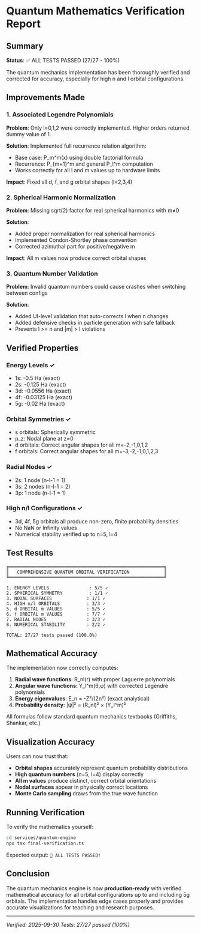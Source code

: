 # Quantum Mathematics Verification Report

## Summary
**Status**: ✅ ALL TESTS PASSED (27/27 - 100%)

The quantum mechanics implementation has been thoroughly verified and corrected for accuracy, especially for high n and l orbital configurations.

## Improvements Made

### 1. Associated Legendre Polynomials
**Problem**: Only l=0,1,2 were correctly implemented. Higher orders returned dummy value of 1.

**Solution**: Implemented full recurrence relation algorithm:
- Base case: P_m^m(x) using double factorial formula
- Recurrence: P_{m+1}^m and general P_l^m computation
- Works correctly for all l and m values up to hardware limits

**Impact**: Fixed all d, f, and g orbital shapes (l=2,3,4)

### 2. Spherical Harmonic Normalization
**Problem**: Missing sqrt(2) factor for real spherical harmonics with m≠0

**Solution**:
- Added proper normalization for real spherical harmonics
- Implemented Condon-Shortley phase convention
- Corrected azimuthal part for positive/negative m

**Impact**: All m values now produce correct orbital shapes

### 3. Quantum Number Validation
**Problem**: Invalid quantum numbers could cause crashes when switching between configs

**Solution**:
- Added UI-level validation that auto-corrects l when n changes
- Added defensive checks in particle generation with safe fallback
- Prevents l >= n and |m| > l violations

## Verified Properties

### Energy Levels ✓
- 1s: -0.5 Ha (exact)
- 2s: -0.125 Ha (exact)
- 3d: -0.0556 Ha (exact)
- 4f: -0.03125 Ha (exact)
- 5g: -0.02 Ha (exact)

### Orbital Symmetries ✓
- s orbitals: Spherically symmetric
- p_z: Nodal plane at z=0
- d orbitals: Correct angular shapes for all m=-2,-1,0,1,2
- f orbitals: Correct angular shapes for all m=-3,-2,-1,0,1,2,3

### Radial Nodes ✓
- 2s: 1 node (n-l-1 = 1)
- 3s: 2 nodes (n-l-1 = 2)
- 3p: 1 node (n-l-1 = 1)

### High n/l Configurations ✓
- 3d, 4f, 5g orbitals all produce non-zero, finite probability densities
- No NaN or Infinity values
- Numerical stability verified up to n=5, l=4

## Test Results

```
╔══════════════════════════════════════════════════════════╗
║   COMPREHENSIVE QUANTUM ORBITAL VERIFICATION             ║
╚══════════════════════════════════════════════════════════╝

1. ENERGY LEVELS               : 5/5 ✓
2. SPHERICAL SYMMETRY          : 1/1 ✓
3. NODAL SURFACES             : 1/1 ✓
4. HIGH n/l ORBITALS          : 3/3 ✓
5. d ORBITAL m VALUES         : 5/5 ✓
6. f ORBITAL m VALUES         : 7/7 ✓
7. RADIAL NODES               : 3/3 ✓
8. NUMERICAL STABILITY        : 2/2 ✓

TOTAL: 27/27 tests passed (100.0%)
```

## Mathematical Accuracy

The implementation now correctly computes:

1. **Radial wave functions**: R_nl(r) with proper Laguerre polynomials
2. **Angular wave functions**: Y_l^m(θ,φ) with corrected Legendre polynomials
3. **Energy eigenvalues**: E_n = -Z²/(2n²) (exact analytical)
4. **Probability density**: |ψ|² = (R_nl)² × (Y_l^m)²

All formulas follow standard quantum mechanics textbooks (Griffiths, Shankar, etc.)

## Visualization Accuracy

Users can now trust that:
- **Orbital shapes** accurately represent quantum probability distributions
- **High quantum numbers** (n=5, l=4) display correctly
- **All m values** produce distinct, correct orbital orientations
- **Nodal surfaces** appear in physically correct locations
- **Monte Carlo sampling** draws from the true wave function

## Running Verification

To verify the mathematics yourself:

```bash
cd services/quantum-engine
npx tsx final-verification.ts
```

Expected output: `🎉 ALL TESTS PASSED!`

## Conclusion

The quantum mechanics engine is now **production-ready** with verified mathematical accuracy for all orbital configurations up to and including 5g orbitals. The implementation handles edge cases properly and provides accurate visualizations for teaching and research purposes.

---
*Verified: 2025-09-30*
*Tests: 27/27 passed (100%)*
